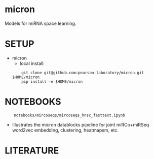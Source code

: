 # micron
Models for miRNA space learning.

# SETUP
* micron
    - local install: 
    ```
        git clone git@github.com:pearson-laboratory/micron.git $HOME/micron
        pip install -e $HOME/micron
    ```

# NOTEBOOKS
```
    notebooks/mircoseqs/mircoseqs_hnsc_fasttext.ipynb
```
* Illustrates the micron datablocks pipeline for joint miRCo+miRSeq word2vec embedding, clustering, heatmapsm, etc.



# LITERATURE



